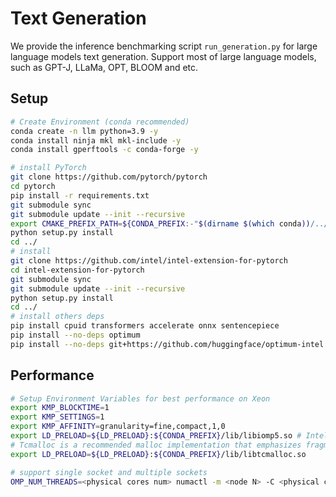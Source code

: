 # Text Generation
We provide the inference benchmarking script `run_generation.py` for large language models text generation.
Support most of large language models, such as GPT-J, LLaMa, OPT, BLOOM and etc.

## Setup
```bash
# Create Environment (conda recommended)
conda create -n llm python=3.9 -y
conda install ninja mkl mkl-include -y
conda install gperftools -c conda-forge -y

# install PyTorch
git clone https://github.com/pytorch/pytorch
cd pytorch
pip install -r requirements.txt
git submodule sync
git submodule update --init --recursive
export CMAKE_PREFIX_PATH=${CONDA_PREFIX:-"$(dirname $(which conda))/../"}
python setup.py install
cd ../
# install
git clone https://github.com/intel/intel-extension-for-pytorch
cd intel-extension-for-pytorch
git submodule sync
git submodule update --init --recursive
python setup.py install
cd ../
# install others deps
pip install cpuid transformers accelerate onnx sentencepiece
pip install --no-deps optimum
pip install --no-deps git+https://github.com/huggingface/optimum-intel.git@main
```

## Performance
```bash
# Setup Environment Variables for best performance on Xeon
export KMP_BLOCKTIME=1
export KMP_SETTINGS=1
export KMP_AFFINITY=granularity=fine,compact,1,0
export LD_PRELOAD=${LD_PRELOAD}:${CONDA_PREFIX}/lib/libiomp5.so # Intel OpenMP
# Tcmalloc is a recommended malloc implementation that emphasizes fragmentation avoidance and scalable concurrency support.
export LD_PRELOAD=${LD_PRELOAD}:${CONDA_PREFIX}/lib/libtcmalloc.so

# support single socket and multiple sockets
OMP_NUM_THREADS=<physical cores num> numactl -m <node N> -C <physical cores list> python run_generation.py -m EleutherAI/gpt-j-6b --dtype bfloat16 --ipex
```
